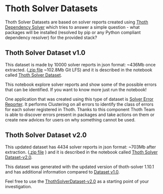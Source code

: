 # Thoth Solver Datasets

Thoth Solver Datasets are based on solver reports created using [Thoth Dependency Solver](https://github.com/thoth-station/solver)
which tries to answer a simple question - what packages will be installed (resolved by pip or any Python compliant dependency resolver) for the provided stack?

## Thoth Solver Dataset v1.0

This dataset is made by 10000 solver reports in json format: ~436Mb once extracted.
([.zip file](https://github.com/thoth-station/datasets/blob/master/notebooks/thoth-solver-dataset/thoth-solver-dataset-v1.0.zip) ~102.8Mb Git LFS)
and it is described in the notebook called [Thoth Solver Dataset](https://github.com/thoth-station/datasets/blob/master/notebooks/thoth-solver-dataset/ThothSolverDataset.ipynb).

This notebook explore solver reports and show some of the possible errors that can be identified. If you want to know more just run the notebook!

One application that was created using this type of dataset is [Solver Error Reporter](https://github.com/thoth-station/solver-errors-reporter).
It performs Clustering on all errors to identify the class of errors for each solver registered in Thoth. Thanks to this component Thoth Team is able to discover errors
present in packages and take actions on them or create new advices for users on why something cannot be used.

## Thoth Solver Dataset v2.0

This updated dataset has 4434 solver reports in json format: ~703Mb after extraction. ([.zip file](https://github.com/thoth-station/datasets/blob/master/notebooks/thoth-solver-dataset/thoth-solver-dataset-v2.0.zip) )
and it is described in the notebook called [Thoth Solver Dataset-v2.0](https://github.com/thoth-station/datasets/blob/master/notebooks/thoth-solver-dataset/ThothSolverDataset-v2.0.ipynb).

This dataset was generated with the updated version of thoth-solver 1.10.1 and has additional information compared to  [Dataset v1.0](https://github.com/thoth-station/datasets/blob/master/notebooks/thoth-solver-dataset/thoth-solver-dataset-v1.0.zip).

Feel free to use the [ThothSolverDataset-v2.0](https://github.com/thoth-station/datasets/blob/master/notebooks/thoth-solver-dataset/ThothSolverDataset-v2.0.ipynb) as a starting point of your investigation.
